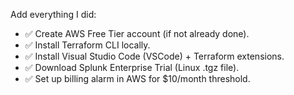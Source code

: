 Add everything I did:

- ✅ Create AWS Free Tier account (if not already done).
- ✅ Install Terraform CLI locally.
- ✅ Install Visual Studio Code (VSCode) + Terraform extensions.
- ✅ Download Splunk Enterprise Trial (Linux .tgz file).
- ✅ Set up billing alarm in AWS for $10/month threshold.
